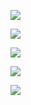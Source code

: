 
![](https://user-images.githubusercontent.com/26511983/70856673-84d24a80-1ea6-11ea-98a2-e7ba2f098c40.png)

![](https://user-images.githubusercontent.com/26511983/70856684-b9460680-1ea6-11ea-8169-7dc55ce2a864.png)

![](https://user-images.githubusercontent.com/26511983/70856709-2a85b980-1ea7-11ea-9f4b-5d25dc80c149.png)

![](https://user-images.githubusercontent.com/26511983/70856723-5739d100-1ea7-11ea-8d69-d9a816f21ce2.png)

![](https://user-images.githubusercontent.com/26511983/70856729-75073600-1ea7-11ea-8b11-dd01f7ad8178.png)
